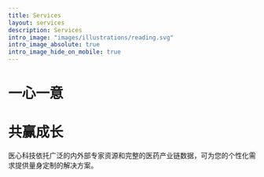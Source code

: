 ```yaml
---
title: Services
layout: services
description: Services
intro_image: "images/illustrations/reading.svg"
intro_image_absolute: true
intro_image_hide_on_mobile: true
---
```


# 一心一意
# 共赢成长

医心科技依托广泛的内外部专家资源和完整的医药产业链数据，可为您的个性化需求提供量身定制的解决方案。
